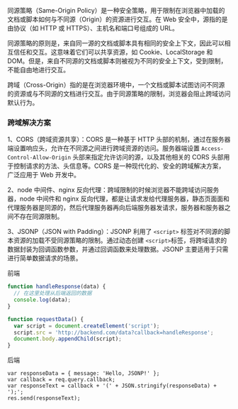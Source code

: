 同源策略（Same-Origin Policy）是一种安全策略，用于限制在浏览器中加载的文档或脚本如何与不同源（Origin）的资源进行交互。在 Web 安全中，源指的是由协议（如 HTTP 或 HTTPS）、主机名和端口号组成的 URL。

同源策略的原则是，来自同一源的文档或脚本具有相同的安全上下文，因此可以相互信任和交互。这意味着它们可以共享资源，如 Cookie、LocalStorage 和 DOM。但是，来自不同源的文档或脚本则被视为不同的安全上下文，受到限制，不能自由地进行交互。

跨域（Cross-Origin）指的是在浏览器环境中，一个文档或脚本试图访问不同源的资源或与不同源的文档进行交互。由于同源策略的限制，浏览器会阻止跨域访问默认行为。

### 跨域解决方案

1、CORS（跨域资源共享）：CORS 是一种基于 HTTP 头部的机制，通过在服务器端设置响应头，允许在不同源之间进行跨域资源的访问。服务器端设置 `Access-Control-Allow-Origin` 头部来指定允许访问的源，以及其他相关的 CORS 头部用于控制请求的方法、头信息等。CORS 是一种现代化的、安全的跨域解决方案，广泛应用于 Web 开发中。

2、node 中间件、nginx 反向代理：跨域限制的时候浏览器不能跨域访问服务器，node 中间件和 nginx 反向代理，都是让请求发给代理服务器，静态页面面和代理服务器是同源的，然后代理服务器再向后端服务器发请求，服务器和服务器之间不存在同源限制。

3、JSONP（JSON with Padding）：JSONP 利用了 `<script>` 标签对不同源的脚本资源的加载不受同源策略的限制。通过动态创建 `<script>`标签，将跨域请求的数据封装为回调函数参数，并通过回调函数来处理数据。JSONP 主要适用于只需进行简单数据请求的场景。

前端

```JavaScript
function handleResponse(data) {
  // 在这里处理从后端返回的数据
  console.log(data);
}

function requestData() {
  var script = document.createElement('script');
  script.src = 'http://backend.com/data?callback=handleResponse';
  document.body.appendChild(script);
}
```

后端

```JavaScript·
var responseData = { message: 'Hello, JSONP!' };
var callback = req.query.callback;
var responseText = callback + '(' + JSON.stringify(responseData) + ');';
res.send(responseText);
```
